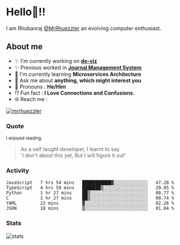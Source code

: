 
  
  
# Hello:wave:!!
I am Rhubanraj [@MrRhuezzler](https://github.com/MrRhuezzler) an evolving computer enthusiast.

## About me
- :sparkles: I'm currently working on [**de-viz**](https://github.com/MrRhuezzler/de-viz)
- :sparkles: Previous worked in [**Journal Management System**](https://manuscript.psgtech.ac.in)
- :book: I'm currently learning **Microservices Architecture**
- :speech_balloon: Ask me about **anything, which might interest you**
- :man: Pronouns : **He/Him**
- :interrobang: Fun fact : **I Love Connections and Confusions**.
- :globe_with_meridians: Reach me :  
  
[![mrrhuezzler](https://img.shields.io/badge/LinkedIn-0077B5?style=for-the-badge&logo=linkedin&logoColor=white)](https://www.linkedin.com/in/mrrhuezzler/)
<!--
### Interesting things, I found :bangbang:
-->
<!--
## Skills

## Drop a, Hi !
-->

<!-- 
Quotes
>  Always we overestimate the amount of work we can do in a day,  
>  and underestimate the amount we can do in our lifetime.
-->

### Quote
<sub>I enjoyed reading,</sub>
> As a self taught developer, I learnt to say  
> 'I don't about this yet, But I will figure it out'

### Activity
<!--START_SECTION:waka-->

```text
JavaScript   7 hrs 54 mins   ███████████▓░░░░░░░░░░░░░   47.28 %
TypeScript   4 hrs 59 mins   ███████▒░░░░░░░░░░░░░░░░░   29.85 %
Python       1 hr 27 mins    ██▒░░░░░░░░░░░░░░░░░░░░░░   08.77 %
C            1 hr 27 mins    ██▒░░░░░░░░░░░░░░░░░░░░░░   08.74 %
YAML         22 mins         ▓░░░░░░░░░░░░░░░░░░░░░░░░   02.26 %
JSON         18 mins         ▒░░░░░░░░░░░░░░░░░░░░░░░░   01.84 %
```

<!--END_SECTION:waka-->

### Stats
![stats](https://github-readme-streak-stats.herokuapp.com/?user=MrRhuezzler)
